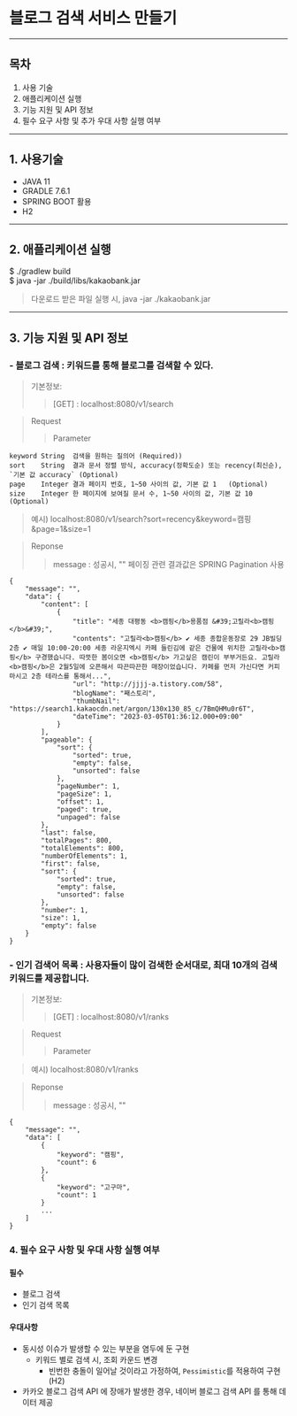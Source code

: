 # 블로그 검색 서비스 만들기

----

## 목차

1. 사용 기술
2. 애플리케이션 실행
3. 기능 지원 및 API 정보
4. 필수 요구 사항 및 추가 우대 사항 실행 여부
---

## 1. 사용기술

+ JAVA 11
+ GRADLE 7.6.1
+ SPRING BOOT 활용
+ H2

---

## 2. 애플리케이션 실행

$ ./gradlew build  
$ java -jar ./build/libs/kakaobank.jar

> 다운로드 받은 파일 실행 시, java -jar ./kakaobank.jar

---

## 3. 기능 지원 및 API 정보

### - 블로그 검색 : 키워드를 통해 블로그를 검색할 수 있다.

> 기본정보:
>> [GET] : localhost:8080/v1/search

> Request
>> Parameter

```
keyword	String	검색을 원하는 질의어	(Required))
sort	String	결과 문서 정렬 방식, accuracy(정확도순) 또는 recency(최신순), `기본 값 accuracy` (Optional)
page	Integer	결과 페이지 번호, 1~50 사이의 값, 기본 값 1	(Optional)
size	Integer	한 페이지에 보여질 문서 수, 1~50 사이의 값, 기본 값 10 (Optional)
```

> 예시) localhost:8080/v1/search?sort=recency&keyword=캠핑&page=1&size=1

> Reponse
>> message : 성공시, ""
> > 페이징 관련 결과값은 SPRING Pagination 사용

```
{
    "message": "",
    "data": {
        "content": [
            {
                "title": "세종 대평동 <b>캠핑</b>용품점 &#39;고릴라<b>캠핑</b>&#39;",
                "contents": "고릴라<b>캠핑</b> ✔ 세종 종합운동장로 29 JB빌딩 2층 ✔ 매일 10:00-20:00 세종 라운지엑시 카페 들린김에 같은 건물에 위치한 고릴라<b>캠핑</b> 구경했습니다. 따뜻한 봄이오면 <b>캠핑</b> 가고싶은 캠린이 부부거든요. 고릴라<b>캠핑</b>은 2월5일에 오픈해서 따끈따끈한 매장이었습니다. 카페를 먼저 가신다면 커피 마시고 2층 테라스를 통해서...",
                "url": "http://jjjj-a.tistory.com/58",
                "blogName": "째스토리",
                "thumbNail": "https://search1.kakaocdn.net/argon/130x130_85_c/7BmQHMu0r6T",
                "dateTime": "2023-03-05T01:36:12.000+09:00"
            }
        ],
        "pageable": {
            "sort": {
                "sorted": true,
                "empty": false,
                "unsorted": false
            },
            "pageNumber": 1,
            "pageSize": 1,
            "offset": 1,
            "paged": true,
            "unpaged": false
        },
        "last": false,
        "totalPages": 800,
        "totalElements": 800,
        "numberOfElements": 1,
        "first": false,
        "sort": {
            "sorted": true,
            "empty": false,
            "unsorted": false
        },
        "number": 1,
        "size": 1,
        "empty": false
    }
}
```

### - 인기 검색어 목록 : 사용자들이 많이 검색한 순서대로, 최대 10개의 검색 키워드를 제공합니다.

> 기본정보:
>> [GET] : localhost:8080/v1/ranks

> Request
>> Parameter

> 예시) localhost:8080/v1/ranks

> Reponse
>> message : 성공시, ""

```
{
    "message": "",
    "data": [
        {
            "keyword": "캠핑",
            "count": 6
        },
        {
            "keyword": "고구마",
            "count": 1
        }
        ...
    ]
}
```

### 4. 필수 요구 사항 및 우대 사항 실행 여부

#### 필수

+ 블로그 검색
+ 인기 검색 목록

#### 우대사항

+ 동시성 이슈가 발생할 수 있는 부분을 염두에 둔 구현
    + 키워드 별로 검색 시, 조회 카운드 변경
        - 빈번한 충돌이 일어날 것이라고 가정하여, `Pessimistic`를 적용하여 구현(H2)
+ 카카오 블로그 검색 API 에 장애가 발생한 경우, 네이버 블로그 검색 API 를 통해 데이터 제공